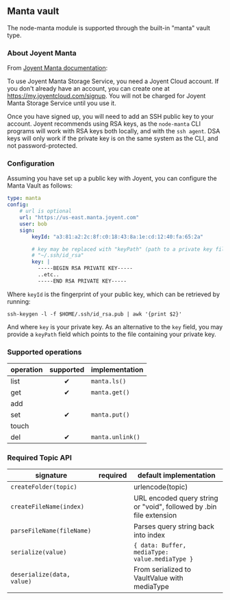 ## Manta vault

The node-manta module is supported through the built-in "manta" vault type.

### About Joyent Manta

From [Joyent Manta documentation](http://apidocs.joyent.com/manta/index.html#sign-up):

To use Joyent Manta Storage Service, you need a Joyent Cloud account. If you don't already have an
account, you can create one at https://my.joyentcloud.com/signup. You will not be charged for Joyent
Manta Storage Service until you use it.

Once you have signed up, you will need to add an SSH public key to your account. Joyent recommends
using RSA keys, as the `node-manta` CLI programs will work with RSA keys both locally, and with the
`ssh agent`. DSA keys will only work if the private key is on the same system as the CLI, and not
password-protected.

### Configuration

Assuming you have set up a public key with Joyent, you can configure the Manta Vault as follows:

```yaml
type: manta
config:
    # url is optional
    url: "https://us-east.manta.joyent.com"
    user: bob
    sign:
        keyId: "a3:81:a2:2c:8f:c0:18:43:8a:1e:cd:12:40:fa:65:2a"

        # key may be replaced with "keyPath" (path to a private key file), or omitted to fallback to
        # "~/.ssh/id_rsa"
        key: |
          -----BEGIN RSA PRIVATE KEY-----
          ..etc..
          -----END RSA PRIVATE KEY-----
```

Where `keyId` is the fingerprint of your public key, which can be retrieved by running:

```shell
ssh-keygen -l -f $HOME/.ssh/id_rsa.pub | awk '{print $2}'
```

And where `key` is your private key. As an alternative to the `key` field, you may provide a
`keyPath` field which points to the file containing your private key.

### Supported operations

operation | supported | implementation
----------|:---------:|---------------
list      | ✔         | `manta.ls()`
get       | ✔         | `manta.get()`
add       |           |
set       | ✔         | `manta.put()`
touch     |           |
del       | ✔         | `manta.unlink()`

### Required Topic API

signature                  | required | default implementation
---------------------------|----------|-----------------------
`createFolder(topic)`      |          | urlencode(topic)
`createFileName(index)`    |          | URL encoded query string or "void", followed by .bin file extension
`parseFileName(fileName)`  |          | Parses query string back into index
`serialize(value)`         |          | `{ data: Buffer, mediaType: value.mediaType }`
`deserialize(data, value)` |          | From serialized to VaultValue with mediaType
